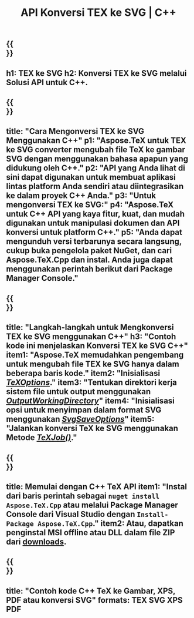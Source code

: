﻿---
translation: true
template: /_templates/_conversion-child-cpp.md
title: API Konversi TEX ke SVG | C++
description: Fungsi konversi TeX ke SVG. Integrasikan pustaka C++ lokal ini ke dalam proyek Anda atau gunakan aplikasi lintas platform untuk mengonversi TeX ke SVG.
keywords: tex ke svg api cpp, tex2svg mengintegrasikan c++
url: /cpp/conversion/tex-to-svg/
family: tex
platformtag: cpp
feature: conversion
informat: TEX
outformat: SVG
otherformats: BMP PNG JPEG TIFF PDF XPS
---

{{<section banner>}}
---
h1: TEX ke SVG
h2: Konversi TEX ke SVG melalui Solusi API untuk C++.
---

{{<section overview>}}
---
title: "Cara Mengonversi TEX ke SVG Menggunakan C++"
p1: "Aspose.TeX untuk TEX ke SVG converter mengubah file TeX ke gambar SVG dengan menggunakan bahasa apapun yang didukung oleh C++."
p2: "API yang Anda lihat di sini dapat digunakan untuk membuat aplikasi lintas platform Anda sendiri atau diintegrasikan ke dalam proyek C++ Anda."
p3: "Untuk mengonversi TEX ke SVG:"
p4: "Aspose.TeX untuk C++ API yang kaya fitur, kuat, dan mudah digunakan untuk manipulasi dokumen dan API konversi untuk platform C++."
p5: "Anda dapat mengunduh versi terbarunya secara langsung, cukup buka pengelola paket NuGet, dan cari Aspose.TeX.Cpp dan instal. Anda juga dapat menggunakan perintah berikut dari Package Manager Console."
---

{{<section feature1>}}
---
title: "Langkah-langkah untuk Mengkonversi TEX ke SVG menggunakan C++"
h3: "Contoh kode ini menjelaskan Konversi TEX ke SVG C++"
item1: "Aspose.TeX memudahkan pengembang untuk mengubah file TEX ke SVG hanya dalam beberapa baris kode."
item2: "Inisialisasi [*TeXOptions*](https://reference.aspose.com/tex/cpp/class/aspose.te_x.te_x_options)."
item3: "Tentukan direktori kerja sistem file untuk output menggunakan [*OutputWorkingDirectory*](https://reference.aspose.com/tex/cpp/class/aspose.te_x.te_x_options#aa4f4ea6dab7db5ba1b40800495f16f63)"
item4: "Inisialisasi opsi untuk menyimpan dalam format SVG menggunakan [*SvgSaveOptions*](https://reference.aspose.com/tex/cpp/class/aspose.te_x.presentation.image.svg_save_options)"
item5: "Jalankan konversi TeX ke SVG menggunakan Metode [*TeXJob()*](https://reference.aspose.com/tex/cpp/class/aspose.te_x.te_x_job)."
---

{{<section feature2>}}
---
title: Memulai dengan C++ TeX API
item1: "Instal dari baris perintah sebagai ```nuget install Aspose.TeX.Cpp``` atau melalui Package Manager Console dari Visual Studio dengan ```Install-Package Aspose.TeX.Cpp```."
item2: Atau, dapatkan penginstal MSI offline atau DLL dalam file ZIP dari [downloads](https://downloads.aspose.com/tex/cpp).
---

{{<section widget>}}
---
title: "Contoh kode C++ TeX ke Gambar, XPS, PDF atau konversi SVG"
formats: TEX SVG XPS PDF
---
